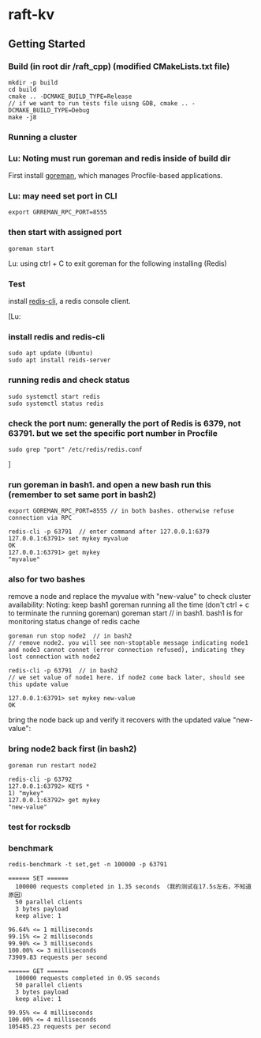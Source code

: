 # raft-kv

## Getting Started

### Build (in root dir /raft_cpp) (modified CMakeLists.txt file)
    mkdir -p build
    cd build
    cmake .. -DCMAKE_BUILD_TYPE=Release 
    // if we want to run tests file uisng GDB, cmake .. -DCMAKE_BUILD_TYPE=Debug
    make -j8
    
### Running a cluster

### Lu: Noting must run goreman and redis inside of build dir

First install [goreman](https://github.com/mattn/goreman), which manages Procfile-based applications.
### Lu: may need set port in CLI
    export GRREMAN_RPC_PORT=8555
### then start with assigned port
    goreman start
    
Lu: using ctrl + C to exit goreman for the following installing (Redis)
    
### Test

install [redis-cli](https://github.com/antirez/redis), a redis console client.

[Lu:
### install redis and redis-cli
    sudo apt update (Ubuntu)
    sudo apt install reids-server

### running redis and check status
    sudo systemctl start redis
    sudo systemctl status redis

### check the port num: generally the port of Redis is 6379, not 63791. but we set the specific port number in Procfile
    sudo grep "port" /etc/redis/redis.conf
]

### run goreman in bash1. and open a new bash run this (remember to set same port in bash2)
    export GOREMAN_RPC_PORT=8555 // in both bashes. otherwise refuse connection via RPC

    redis-cli -p 63791  // enter command after 127.0.0.1:6379
    127.0.0.1:63791> set mykey myvalue
    OK
    127.0.0.1:63791> get mykey
    "myvalue"

### also for two bashes
remove a node and replace the myvalue with "new-value" to check cluster availability:
    Noting: keep bash1 goreman running all the time (don't ctrl + c to terminate the running goreman)
    goreman start  // in bash1. bash1 is for monitoring status change of redis cache

    goreman run stop node2  // in bash2
    // remove node2. you will see non-stoptable message indicating node1 and node3 cannot connet (error connection refused), indicating they lost connection with node2

    redis-cli -p 63791  // in bash2
    // we set value of node1 here. if node2 come back later, should see this update value

    127.0.0.1:63791> set mykey new-value
    OK
    
bring the node back up and verify it recovers with the updated value "new-value":
### bring node2 back first (in bash2)
    goreman run restart node2

    redis-cli -p 63792
    127.0.0.1:63792> KEYS *
    1) "mykey"
    127.0.0.1:63792> get mykey
    "new-value"

### test for rocksdb

    
### benchmark

    redis-benchmark -t set,get -n 100000 -p 63791
    
    ====== SET ======
      100000 requests completed in 1.35 seconds （我的测试在17.5s左右，不知道原因）
      50 parallel clients
      3 bytes payload
      keep alive: 1
    
    96.64% <= 1 milliseconds
    99.15% <= 2 milliseconds
    99.90% <= 3 milliseconds
    100.00% <= 3 milliseconds
    73909.83 requests per second
    
    ====== GET ======
      100000 requests completed in 0.95 seconds
      50 parallel clients
      3 bytes payload
      keep alive: 1
    
    99.95% <= 4 milliseconds
    100.00% <= 4 milliseconds
    105485.23 requests per second
    
    
    
    
    
    
    


